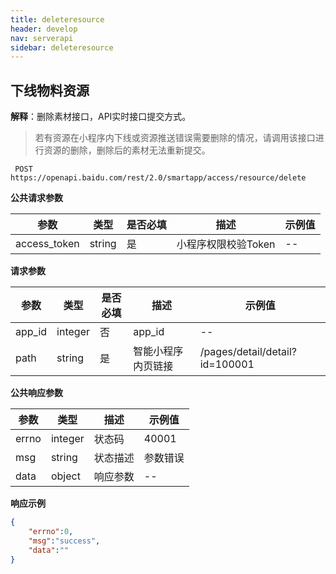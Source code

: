```yaml
---
title: deleteresource
header: develop
nav: serverapi
sidebar: deleteresource
---
```

  

## 下线物料资源 
**解释**：删除素材接口，API实时接口提交方式。
> 若有资源在小程序内下线或资源推送错误需要删除的情况，请调用该接口进行资源的删除，删除后的素材无法重新提交。 

``` 
 POST https://openapi.baidu.com/rest/2.0/smartapp/access/resource/delete 
```

**公共请求参数** 

|参数|类型|是否必填|描述|示例值|
|--|--|--|--|--|
|access_token|string|是|小程序权限校验Token|--|

**请求参数** 

|参数|类型|是否必填|描述|示例值|
|--|--|--|--|--|
|app_id|integer|否|app_id|--|
|path|string|是|智能小程序内页链接|/pages/detail/detail?id=100001|

**公共响应参数** 

|参数|类型|描述|示例值|
|--|--|--|--|
|errno|integer|状态码|40001|
|msg|string|状态描述|参数错误|
|data|object|响应参数|--|

  
 

**响应示例** 
```json
{   　　
	"errno":0,   　　
	"msg":"success",   　　
	"data":""   
}
```
 
